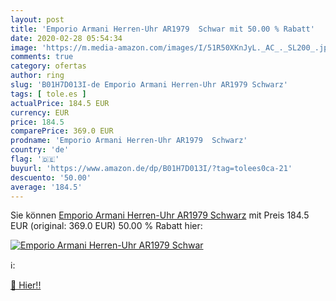 ```yaml
---
layout: post
title: 'Emporio Armani Herren-Uhr AR1979  Schwar mit 50.00 % Rabatt'
date: 2020-02-28 05:54:34
image: 'https://m.media-amazon.com/images/I/51R50XKnJyL._AC_._SL200_.jpg'
comments: true
category: ofertas
author: ring
slug: 'B01H7D013I-de Emporio Armani Herren-Uhr AR1979 Schwarz'
tags: [ tole.es ]
actualPrice: 184.5 EUR
currency: EUR
price: 184.5
comparePrice: 369.0 EUR
prodname: 'Emporio Armani Herren-Uhr AR1979  Schwarz'
country: 'de'
flag: '🇩🇪'
buyurl: 'https://www.amazon.de/dp/B01H7D013I/?tag=tolees0ca-21'
descuento: '50.00'
average: '184.5'
---
```


Sie können [Emporio Armani Herren-Uhr AR1979  Schwarz](https://www.amazon.de/dp/B01H7D013I/?tag=tolees0ca-21) mit Preis 184.5 EUR (original: 369.0 EUR) 50.00 % Rabatt hier:

[![Emporio Armani Herren-Uhr AR1979  Schwar](https://m.media-amazon.com/images/I/51R50XKnJyL._AC_._SL200_.jpg)](https://www.amazon.de/dp/B01H7D013I/?tag=tolees0ca-21)

ℹ️:


[🛒 Hier!!](https://www.amazon.de/dp/B01H7D013I/?tag=tolees0ca-21)
